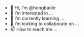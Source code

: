 - 👋 Hi, I’m @hongbaole
- 👀 I’m interested in ...
- 🌱 I’m currently learning ...
- 💞️ I’m looking to collaborate on ...
- 📫 How to reach me ...

<!---
hongbaole/hongbaole is a ✨ special ✨ repository because its `README.md` (this file) appears on your GitHub profile.
You can click the Preview link to take a look at your changes.
--->
